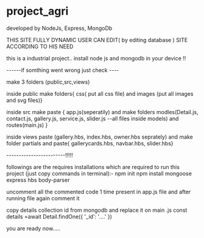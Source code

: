 # project_agri
developed by NodeJs, Express, MongoDb

THIS SITE FULLY DYNAMIC 
USER CAN EDIT( by editing database ) SITE ACCORDING TO HIS NEED

this is a industrial project..
install node js and mongodb in your device !!


------if somthing went wrong just check ----

make 3 folders (public,src,views)

inside public make folders{ css( put all css file) and images (put all images and svg files)}

inside src make paste { app.js(seperatily) and make folders modles(Detail.js, contact.js, gallery.js, service.js, slider.js --all files inside models) and routes(main.js) }

inside views paste (gallery.hbs, index.hbs, owner.hbs seprately) and make folder partials and paste{ gallerycards.hbs, navbar.hbs, slider.hbs}

------------------------!!!!!



followings are the requires installations which are required to run this project  (just copy commands in terminal):-
npm init
npm install mongoose express hbs body-parser

uncomment all the commented code 1 time present in app.js file and after running file again comment it

copy details collection id from mongodb and replace it on main .js const details =await Detail.findOne({ '_id': '....' })

you are ready now.....
